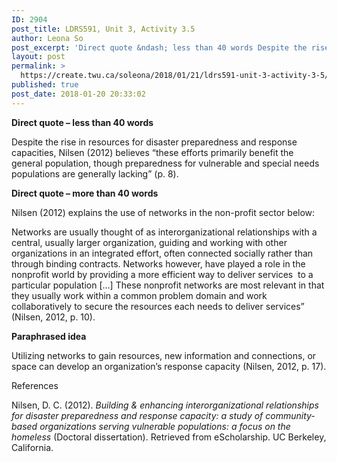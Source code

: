 ```yaml
---
ID: 2904
post_title: LDRS591, Unit 3, Activity 3.5
author: Leona So
post_excerpt: 'Direct quote &ndash; less than 40 words Despite the rise in resources for disaster preparedness and response capacities, Nilsen (2012) believes &ldquo;these efforts primarily benefit the general population, though preparedness for vulnerable and special needs populations are generally lacking&rdquo; (p. 8). Direct quote &ndash; more than 40 words Nilsen (2012) explains the use of networks &hellip; <p><a href="https://create.twu.ca/soleona/2018/01/21/ldrs591-unit-3-activity-3-5/">Continue reading<span> "LDRS591, Unit 3, Activity 3.5"</span></a></p>'
layout: post
permalink: >
  https://create.twu.ca/soleona/2018/01/21/ldrs591-unit-3-activity-3-5/
published: true
post_date: 2018-01-20 20:33:02
---
```

<p><strong>Direct quote &#8211; less than 40 words</strong></p>
<p>Despite the rise in resources for disaster preparedness and response capacities, Nilsen (2012) believes &#8220;these efforts primarily benefit the general population, though preparedness for vulnerable and special needs populations are generally lacking&#8221; (p. 8).</p>
<p><strong>Direct quote &#8211; more than 40 words</strong></p>
<p>Nilsen (2012) explains the use of networks in the non-profit sector below:</p>
<p>Networks are usually thought of as interorganizational relationships with a central, usually larger organization, guiding and working with other organizations in an integrated effort, often connected socially rather than through binding contracts. Networks however, have played a role in the nonprofit world by providing a more efficient way to deliver services  to a particular population [&#8230;] These nonprofit networks are most relevant in that they usually work within a common problem domain and work collaboratively to secure the resources each needs to deliver services&#8221; (Nilsen, 2012, p. 10).</p>
<p><strong>Paraphrased idea</strong></p>
<p>Utilizing networks to gain resources, new information and connections, or space can develop an organization&#8217;s response capacity (Nilsen, 2012, p. 17).</p>
<p>References</p>
<p>Nilsen, D. C. (2012). <em>Building &amp; enhancing interorganizational relationships for disaster preparedness and response capacity: a study of community-based organizations serving vulnerable populations: a focus on the homeless </em>(Doctoral dissertation). Retrieved from eScholarship. UC Berkeley, California.</p>